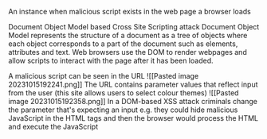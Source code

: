 An instance when malicious script exists in the web page a browser loads

Document Object Model based Cross Site Scripting attack
Document Object Model represents the structure of a document as a tree of objects where each object corresponds to a part of the document such as elements, attributes and text. Web browsers use the DOM to render webpages and allow scripts to interact with the page after it has been loaded.

A malicious script can be seen in the URL
![[Pasted image 20231015192241.png]]
The URL contains parameter values that reflect input from the user (this site allows users to select colour themes)
![[Pasted image 20231015192358.png]]
In a DOM-based XSS attack criminals change the parameter that's expecting an input e.g. they could hide malicious JavaScript in the HTML tags and then the browser would process the HTML and execute the JavaScript